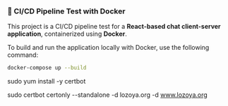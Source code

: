 ### 🚀 CI/CD Pipeline Test with Docker

This project is a CI/CD pipeline test for a **React-based chat client-server application**, containerized using **Docker**.

To build and run the application locally with Docker, use the following command:

```bash
docker-compose up --build
```

sudo yum install -y certbot

sudo certbot certonly --standalone -d lozoya.org -d www.lozoya.org
